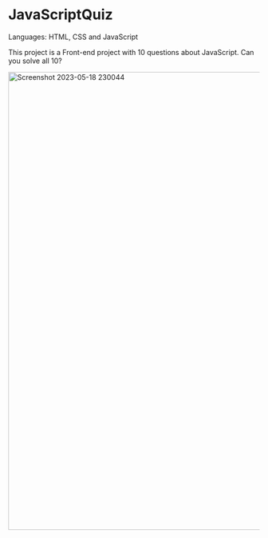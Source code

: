 # JavaScriptQuiz

Languages: HTML, CSS and JavaScript

This project is a Front-end project with 10 questions about JavaScript. Can you solve all 10?

<img width="918" alt="Screenshot 2023-05-18 230044" src="https://github.com/Regina-Mue/JavaScriptQuiz/assets/77250392/8332e2c7-fdab-4cd9-9603-fc4d8c254b72">
